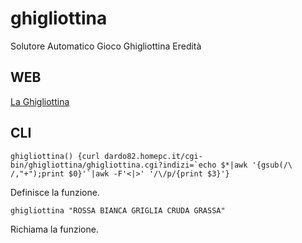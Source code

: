 ghigliottina
============



Solutore Automatico Gioco Ghigliottina Eredità





WEB
---



[La Ghigliottina](http://dardo82.homepc.it/ghigliottina "La Ghigliottina")




CLI
---



``ghigliottina() {curl dardo82.homepc.it/cgi-bin/ghigliottina/ghigliottina.cgi?indizi=`echo $*|awk '{gsub(/\ /,"+");print $0}'`|awk -F'<|>' '/\/p/{print $3}'}``


Definisce la funzione.


``ghigliottina "ROSSA BIANCA GRIGLIA CRUDA GRASSA"``

Richiama la funzione.
